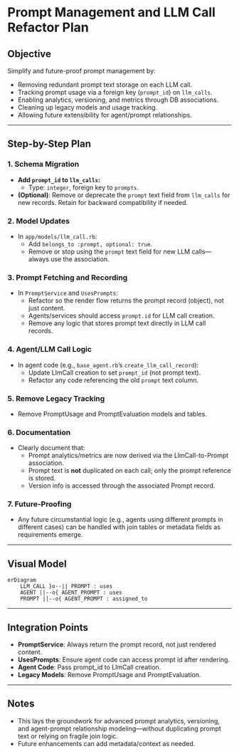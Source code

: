 # Prompt Management and LLM Call Refactor Plan

## Objective

Simplify and future-proof prompt management by:
- Removing redundant prompt text storage on each LLM call.
- Tracking prompt usage via a foreign key (`prompt_id`) on `llm_calls`.
- Enabling analytics, versioning, and metrics through DB associations.
- Cleaning up legacy models and usage tracking.
- Allowing future extensibility for agent/prompt relationships.

---

## Step-by-Step Plan

### 1. Schema Migration

- **Add `prompt_id` to `llm_calls`:**
  - Type: `integer`, foreign key to `prompts`.
- **(Optional)**: Remove or deprecate the `prompt` text field from `llm_calls` for new records. Retain for backward compatibility if needed.

### 2. Model Updates

- In `app/models/llm_call.rb`:
  - Add `belongs_to :prompt, optional: true`.
  - Remove or stop using the `prompt` text field for new LLM calls—always use the association.

### 3. Prompt Fetching and Recording

- In `PromptService` and `UsesPrompts`:
  - Refactor so the render flow returns the prompt record (object), not just content.
  - Agents/services should access `prompt.id` for LLM call creation.
  - Remove any logic that stores prompt text directly in LLM call records.

### 4. Agent/LLM Call Logic

- In agent code (e.g., `base_agent.rb`’s `create_llm_call_record`):
  - Update LlmCall creation to set `prompt_id` (not prompt text).
  - Refactor any code referencing the old `prompt` text column.

### 5. Remove Legacy Tracking

- Remove PromptUsage and PromptEvaluation models and tables.

### 6. Documentation

- Clearly document that:
  - Prompt analytics/metrics are now derived via the LlmCall-to-Prompt association.
  - Prompt text is **not** duplicated on each call; only the prompt reference is stored.
  - Version info is accessed through the associated Prompt record.

### 7. Future-Proofing

- Any future circumstantial logic (e.g., agents using different prompts in different cases) can be handled with join tables or metadata fields as requirements emerge.

---

## Visual Model

```mermaid
erDiagram
    LLM_CALL }o--|| PROMPT : uses
    AGENT ||--o{ AGENT_PROMPT : uses
    PROMPT ||--o{ AGENT_PROMPT : assigned_to
```

---

## Integration Points

- **PromptService**: Always return the prompt record, not just rendered content.
- **UsesPrompts**: Ensure agent code can access prompt id after rendering.
- **Agent Code**: Pass prompt_id to LlmCall creation.
- **Legacy Models**: Remove PromptUsage and PromptEvaluation.

---

## Notes

- This lays the groundwork for advanced prompt analytics, versioning, and agent-prompt relationship modeling—without duplicating prompt text or relying on fragile join logic.
- Future enhancements can add metadata/context as needed.